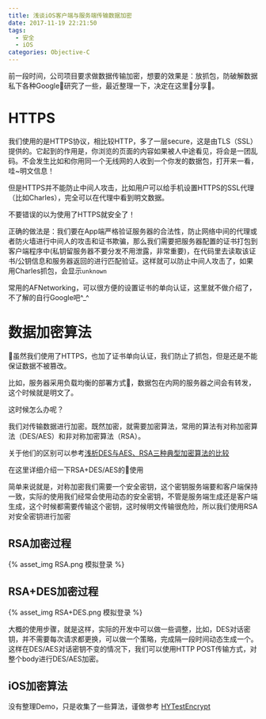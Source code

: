```yaml
---
title: 浅谈iOS客户端与服务端传输数据加密
date: 2017-11-19 22:21:50
tags:
  - 安全
  - iOS
categories: Objective-C
---
```


前一段时间，公司项目要求做数据传输加密，想要的效果是：放抓包，防破解数据
私下各种Google研究了一些，最近整理一下，决定在这里分享。

# HTTPS

我们使用的是HTTPS协议，相比较HTTP，多了一层secure，这是由TLS（SSL）提供的。它起到的作用是，你浏览的页面的内容如果被人中途看见，将会是一团乱码。不会发生比如和你用同一个无线网的人收到一个你发的数据包，打开来一看，哇~明文信息！

但是HTTPS并不能防止中间人攻击，比如用户可以给手机设置HTTPS的SSL代理（比如Charles），完全可以在代理中看到明文数据。

不要错误的以为使用了HTTPS就安全了！

正确的做法是：我们要在App端严格验证服务器的合法性，防止网络中间的代理或者防火墙进行中间人的攻击和证书欺骗，那么我们需要把服务器配置的证书打包到客户端程序中(私钥留服务器不要分发不用泄露，非常重要)，在代码里去读取该证书/公钥信息和服务器返回的进行匹配验证。这样就可以防止中间人攻击了，如果用Charles抓包，会显示`unknown`

常用的AFNetworking，可以很方便的设置证书的单向认证，这里就不做介绍了，不了解的自行Google吧^_^

# 数据加密算法

虽然我们使用了HTTPS，也加了证书单向认证，我们防止了抓包，但是还是不能保证数据不被篡改。

比如，服务器采用负载均衡的部署方式，数据包在内网的服务器之间会有转发，这个时候就是明文了。

这时候怎么办呢？

我们对传输数据进行加密。既然加密，就需要加密算法，常用的算法有对称加密算法（DES/AES）和非对称加密算法（RSA）。

关于他们的区别可以参考[浅析DES与AES、RSA三种典型加密算法的比较](http://www.jiamisoft.com/blog/21306-deses.html)

在这里详细介绍一下RSA+DES/AES的使用

简单来说就是，对称加密我们需要一个安全密钥，这个密钥服务端要和客户端保持一致，实际的使用我们经常会使用动态的安全密钥，不管是服务端生成还是客户端生成，这个时候都需要传输这个密钥，这时候明文传输很危险，所以我们使用RSA对安全密钥进行加密

## RSA加密过程

{% asset_img RSA.png 模拟登录 %}

## RSA+DES加密过程

{% asset_img RSA+DES.png 模拟登录 %}

大概的使用步骤，就是这样，实际的开发中可以做一些调整，比如，DES对话密钥，并不需要每次请求都更换，可以做一个策略，完成隔一段时间动态生成一个。这样在DES/AES对话密钥不变的情况下，我们可以使用HTTP POST传输方式，对整个body进行DES/AES加密。

## iOS加密算法

没有整理Demo，只是收集了一些算法，谨做参考
[HYTestEncrypt](https://github.com/huxiaoyang/HYTestEncrypt)
